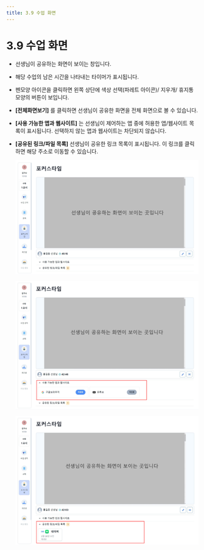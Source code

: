 ```yaml
---
title: 3.9 수업 화면
---
```


# 3.9 수업 화면

- 선생님이 공유하는 화면이 보이는 창입니다.
- 해당 수업의 남은 시간을 나타내는 타이머가 표시됩니다.
- 펜모양 아이콘을 클릭하면 왼쪽 상단에 색상 선택(파레트 아이콘)/ 지우개/ 휴지통 모양의 버튼이 보입니다.
- **\[전체화면보기]** 를 클릭하면 선생님이 공유한 화면을 전체 화면으로 볼 수 있습니다.
- **\[사용 가능한 앱과 웹사이트]** 는 선생님이 제어하는 앱 중에 허용한 앱/웹사이트 목록이 표시됩니다.
  선택하지 않는 앱과 웹사이트는 차단되지 않습니다.
- **\[공유된 링크/파일 목록]** 선생님이 공유한 링크 목록이 표시됩니다. 이 링크를 클릭하면 해당 주소로 이동할 수 있습니다.

  ![](/img/student_3-9_01.jpg)

  ![](/img/student_3-9_02.jpg)

  ![](/img/student_3-9_03.jpg)
